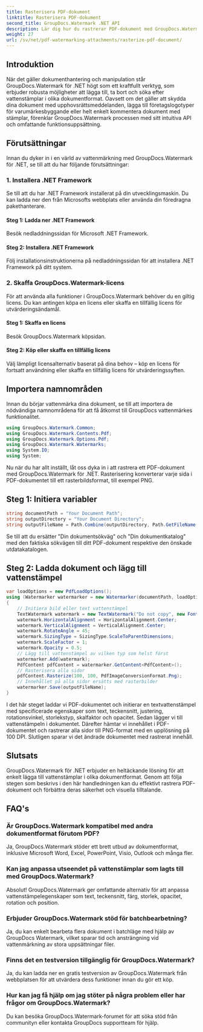 ```yaml
---
title: Rasterisera PDF-dokument
linktitle: Rasterisera PDF-dokument
second_title: GroupDocs.Watermark .NET API
description: Lär dig hur du rastrerar PDF-dokument med GroupDocs.Watermark för .NET. Förbättra dokumentsäkerheten och visuellt tilltalande utan ansträngning.
weight: 27
url: /sv/net/pdf-watermarking-attachments/rasterize-pdf-document/
---
```

## Introduktion
När det gäller dokumenthantering och manipulation står GroupDocs.Watermark för .NET högt som ett kraftfullt verktyg, som erbjuder robusta möjligheter att lägga till, ta bort och söka efter vattenstämplar i olika dokumentformat. Oavsett om det gäller att skydda dina dokument med upphovsrättsmeddelanden, lägga till företagslogotyper för varumärkesbyggande eller helt enkelt kommentera dokument med stämplar, förenklar GroupDocs.Watermark processen med sitt intuitiva API och omfattande funktionsuppsättning.
## Förutsättningar
Innan du dyker in i en värld av vattenmärkning med GroupDocs.Watermark för .NET, se till att du har följande förutsättningar:
### 1. Installera .NET Framework
Se till att du har .NET Framework installerat på din utvecklingsmaskin. Du kan ladda ner den från Microsofts webbplats eller använda din föredragna pakethanterare.
#### Steg 1: Ladda ner .NET Framework
Besök nedladdningssidan för Microsoft .NET Framework.
#### Steg 2: Installera .NET Framework
Följ installationsinstruktionerna på nedladdningssidan för att installera .NET Framework på ditt system.
### 2. Skaffa GroupDocs.Watermark-licens
För att använda alla funktioner i GroupDocs.Watermark behöver du en giltig licens. Du kan antingen köpa en licens eller skaffa en tillfällig licens för utvärderingsändamål.
#### Steg 1: Skaffa en licens
Besök GroupDocs.Watermark köpsidan.
#### Steg 2: Köp eller skaffa en tillfällig licens
Välj lämpligt licensalternativ baserat på dina behov – köp en licens för fortsatt användning eller skaffa en tillfällig licens för utvärderingssyften.

## Importera namnområden
Innan du börjar vattenmärka dina dokument, se till att importera de nödvändiga namnområdena för att få åtkomst till GroupDocs vattenmärkes funktionalitet.
```csharp
using GroupDocs.Watermark.Common;
using GroupDocs.Watermark.Contents.Pdf;
using GroupDocs.Watermark.Options.Pdf;
using GroupDocs.Watermark.Watermarks;
using System.IO;
using System;
```

Nu när du har allt inställt, låt oss dyka in i att rastrera ett PDF-dokument med GroupDocs.Watermark för .NET. Rasterisering konverterar varje sida i PDF-dokumentet till ett rasterbildsformat, till exempel PNG.
## Steg 1: Initiera variabler
```csharp
string documentPath = "Your Document Path";
string outputDirectory = "Your Document Directory";
string outputFileName = Path.Combine(outputDirectory, Path.GetFileName(documentPath));
```
Se till att du ersätter "Din dokumentsökväg" och "Din dokumentkatalog" med den faktiska sökvägen till ditt PDF-dokument respektive den önskade utdatakatalogen.
## Steg 2: Ladda dokument och lägg till vattenstämpel
```csharp
var loadOptions = new PdfLoadOptions();
using (Watermarker watermarker = new Watermarker(documentPath, loadOptions))
{
    // Initiera bild eller text vattenstämpel
    TextWatermark watermark = new TextWatermark("Do not copy", new Font("Arial", 8));
    watermark.HorizontalAlignment = HorizontalAlignment.Center;
    watermark.VerticalAlignment = VerticalAlignment.Center;
    watermark.RotateAngle = 45;
    watermark.SizingType = SizingType.ScaleToParentDimensions;
    watermark.ScaleFactor = 1;
    watermark.Opacity = 0.5;
    // Lägg till vattenstämpel av vilken typ som helst först
    watermarker.Add(watermark);
    PdfContent pdfContent = watermarker.GetContent<PdfContent>();
    // Rasterisera alla sidor
    pdfContent.Rasterize(100, 100, PdfImageConversionFormat.Png);
    // Innehållet på alla sidor ersätts med rasterbilder
    watermarker.Save(outputFileName);
}
```
I det här steget laddar vi PDF-dokumentet och initierar en textvattenstämpel med specificerade egenskaper som text, teckensnitt, justering, rotationsvinkel, storlekstyp, skalfaktor och opacitet. Sedan lägger vi till vattenstämpeln i dokumentet. Därefter hämtar vi innehållet i PDF-dokumentet och rastrerar alla sidor till PNG-format med en upplösning på 100 DPI. Slutligen sparar vi det ändrade dokumentet med rastrerat innehåll.

## Slutsats
GroupDocs.Watermark för .NET erbjuder en heltäckande lösning för att enkelt lägga till vattenstämplar i olika dokumentformat. Genom att följa stegen som beskrivs i den här handledningen kan du effektivt rastrera PDF-dokument och förbättra deras säkerhet och visuella tilltalande.
## FAQ's
### Är GroupDocs.Watermark kompatibel med andra dokumentformat förutom PDF?
Ja, GroupDocs.Watermark stöder ett brett utbud av dokumentformat, inklusive Microsoft Word, Excel, PowerPoint, Visio, Outlook och många fler.
### Kan jag anpassa utseendet på vattenstämplar som lagts till med GroupDocs.Watermark?
Absolut! GroupDocs.Watermark ger omfattande alternativ för att anpassa vattenstämpelegenskaper som text, teckensnitt, färg, storlek, opacitet, rotation och position.
### Erbjuder GroupDocs.Watermark stöd för batchbearbetning?
Ja, du kan enkelt bearbeta flera dokument i batchläge med hjälp av GroupDocs Watermark, vilket sparar tid och ansträngning vid vattenmärkning av stora uppsättningar filer.
### Finns det en testversion tillgänglig för GroupDocs.Watermark?
Ja, du kan ladda ner en gratis testversion av GroupDocs.Watermark från webbplatsen för att utvärdera dess funktioner innan du gör ett köp.
### Hur kan jag få hjälp om jag stöter på några problem eller har frågor om GroupDocs.Watermark?
Du kan besöka GroupDocs.Watermark-forumet för att söka stöd från communityn eller kontakta GroupDocs supportteam för hjälp.